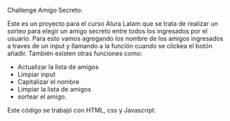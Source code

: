 Challenge Amigo Secreto:

Este es un proyecto para el curso Alura Latam que se trata de realizar un sorteo para elegir un amigo secreto entre todos los ingresados por el usuario.
Para esto vamos agregando los nombre de los amigos ingresados a traves de un input y llamando a la función cuando se clickea el botón añadir.
También existen otras funciones como:
  * Actualizar la lista de amigos
  * Limpiar input
  * Capitalizar el nombre
  * Limpiar la lista de amigos
  * sortear el amigo.

Este código se trabajó con HTML, css y Javascript.
